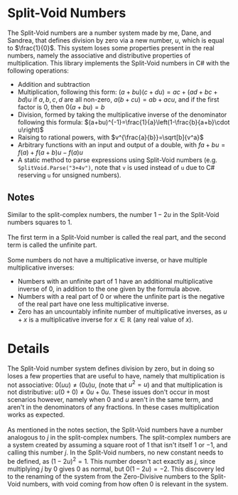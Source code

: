 # Split-Void Numbers
 
The Split-Void numbers are a number system made by me, Dane, and Sandrea, that defines division by zero via a new number, $u$, which is equal to $\frac{1}{0}$.  This system loses some properties present in the real numbers, namely the associative and distributive properties of multiplication.  This library implements the Split-Void numbers in C# with the following operations:

* Addition and subtraction
* Multiplication, following this form: $(a+bu)(c+du)=ac+(ad+bc+bd)u$ if $a,b,c,d$ are all non-zero, $a(b+cu)=ab+acu$, and if the first factor is $0$, then $0(a+bu)=b$
* Division, formed by taking the multiplicative inverse of the denominator following this formula: $(a+bu)^{-1}=\frac{1}{a}\left(1-\frac{b}{a+b}\cdot u\right)$
* Raising to rational powers, with $v^{\frac{a}{b}}=\sqrt[b]{v^a}$
* Arbitrary functions with an input and output of a double, with $f{a+bu}=f(a)+f(a+b)u-f(a)u$
* A static method to parse expressions using Split-Void numbers (e.g. `SplitVoid.Parse("3+4v")`, note that `v` is used instead of `u` due to C# reserving `u` for unsigned numbers).

## Notes

Similar to the split-complex numbers, the number $1-2u$ in the Split-Void numbers squares to $1$.<br>
<br>
The first term in a Split-Void number is called the real part, and the second term is called the unfinite part.<br>
<br>
Some numbers do not have a multiplicative inverse, or have multiple multiplicative inverses:

* Numbers with an unfinite part of $1$ have an additional multiplicative inverse of $0$, in addition to the one given by the formula above.
* Numbers with a real part of $0$ or where the unfinite part is the negative of the real part have one less multiplicative inverse.
* Zero has an uncountably infinite number of multiplicative inverses, as $u+x$ is a multiplicative inverse for $x\in\mathbb{R}$ (any real value of $x$).

# Details

The Split-Void number system defines division by zero, but in doing so loses a few properties that are useful to have, namely that multiplication is not associative: $0(uu)\neq(0u)u$, (note that $u^2=u$) and that multiplication is not distributive: $u(0+0)\neq 0u+0u$.  These issues don't occur in most scenarios however, namely when $0$ and $u$ aren't in the same term, and aren't in the denominators of any fractions.  In these cases multiplication works as expected.<br>
<br>
As mentioned in the notes section, the Split-Void numbers have a number analogous to $j$ in the split-complex numbers.  The split-complex numbers are a system created by assuming a square root of $1$ that isn't itself $1$ or $-1$, and calling this number $j$.  In the Split-Void numbers, no new constant needs to be defined, as $(1-2u)^2=1$.  This number doesn't act exactly as $j$, since multiplying $j$ by $0$ gives $0$ as normal, but $0(1-2u)=-2$.  This discovery led to the renaming of the system from the Zero-Divisive numbers to the Split-Void numbers, with void coming from how often $0$ is relevant in the system.